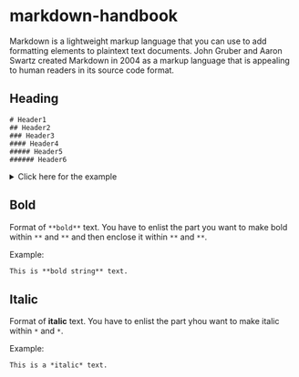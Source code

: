 # markdown-handbook

Markdown is a lightweight markup language that you can use to add formatting elements to plaintext text documents. John Gruber and Aaron Swartz created Markdown in 2004 as a markup language that is appealing to human readers in its source code format.

## Heading

```
# Header1
## Header2
### Header3
#### Header4
##### Header5
###### Header6
```

<details>
<summary>Click here for the example</summary>

<br>

# This is Header 1

## This is Header 2

### This is Header 3

#### This is Header 4

##### This is Header 5

###### This is Header 6

</details>

## Bold

Format of `**bold**` text. You have to enlist the part you want to make bold within `**` and `**` and then enclose it within `**` and `**`.

Example:

```markdown
This is **bold string** text.
```

## Italic
Format of **italic** text. You have to enlist the part yhou want to make italic within `*` and `*`.

Example:

```markdown
This is a *italic* text.
```
